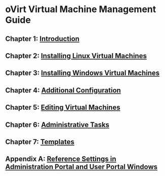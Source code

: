# oVirt Virtual Machine Management Guide

## Chapter 1: [Introduction](chap-Introduction)

## Chapter 2: [Installing Linux Virtual Machines](chap-Installing_Linux_Virtual_Machines)

## Chapter 3: [Installing Windows Virtual Machines](chap-Installing_Windows_Virtual_Machines)

## Chapter 4: [Additional Configuration](chap-Additional_Configuration)

## Chapter 5: [Editing Virtual Machines](chap-Editing_Virtual_Machines)

## Chapter 6: [Administrative Tasks](chap-Administrative_Tasks)

## Chapter 7: [Templates](chap-Templates)

## Appendix A: [Reference Settings in Administration Portal and User Portal Windows](appe-Reference_Settings_in_Administration_Portal_and_User_Portal_Windows)
